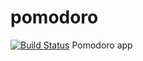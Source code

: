 # pomodoro
[![Build Status](https://semaphoreci.com/api/v1/abelmokadem/pomodoro/branches/master/badge.svg)](https://semaphoreci.com/abelmokadem/pomodoro)
Pomodoro app
